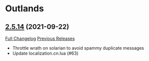 # <DBM> Outlands

## [2.5.14](https://github.com/DeadlyBossMods/DBM-TBC-Classic/tree/2.5.14) (2021-09-22)
[Full Changelog](https://github.com/DeadlyBossMods/DBM-TBC-Classic/compare/2.5.13...2.5.14) [Previous Releases](https://github.com/DeadlyBossMods/DBM-TBC-Classic/releases)

- Throttle wrath on solarian to avoid spammy duplicate messages  
- Update localization.cn.lua (#63)  

